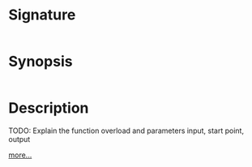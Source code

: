 # Signature
```vikid-signature
```

# Synopsis
```vikid-synopsis
```

# Description
TODO: Explain the function overload and parameters input, start point, output

[more...](https://www.w3schools.com/tags/canvas_moveto.asp)
